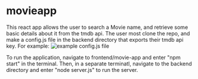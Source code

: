 # movieapp
This react app allows the user to search a Movie name, and retrieve some basic details about it from the tmdb api. The user most clone the repo, and make a config.js file in the backend directory that exports their tmdb api key. For example:
![example config.js file](https://github.com/KevinInfanteFAU/movieapp/blob/main/config_example.jpg?raw=true)


To run the application, navigate to frontend/movie-app and enter "npm start" in the terminal.
Then, in a separate terminatl, navigate to the backend directory and enter "node server.js" to
run the server.